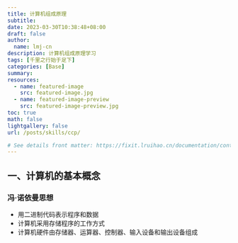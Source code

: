 ```yaml
---
title: 计算机组成原理
subtitle:
date: 2023-03-30T10:38:48+08:00
draft: false
author: 
  name: lmj-cn
description: 计算机组成原理学习
tags: [千里之行始于足下]
categories: [Base]
summary:
resources:
  - name: featured-image
    src: featured-image.jpg
  - name: featured-image-preview
    src: featured-image-preview.jpg
toc: true
math: false
lightgallery: false
url: /posts/skills/ccp/

# See details front matter: https://fixit.lruihao.cn/documentation/content/#front-matter
---
```


<!--more-->

## 一、计算机的基本概念
### 冯·诺依曼思想
* 用二进制代码表示程序和数据
* 计算机采用存储程序的工作方式
* 计算机硬件由存储器、运算器、控制器、输入设备和输出设备组成